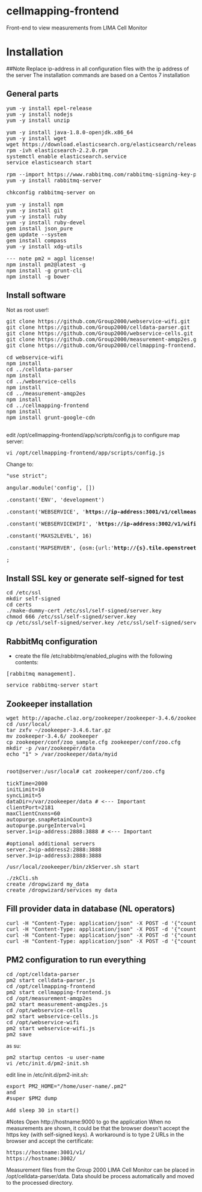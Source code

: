 # cellmapping-frontend
Front-end to view measurements from LIMA Cell Monitor

# Installation
##Note
Replace ip-address in all configuration files with the ip address of the server
The installation commands are based on a Centos 7 installation
## General parts
<pre>
yum -y install epel-release
yum -y install nodejs
yum -y install unzip

yum -y install java-1.8.0-openjdk.x86_64
yum -y install wget
wget https://download.elasticsearch.org/elasticsearch/release/org/elasticsearch/distribution/rpm/elasticsearch/2.2.0/elasticsearch-2.2.0.rpm
rpm -ivh elasticsearch-2.2.0.rpm
systemctl enable elasticsearch.service
service elasticsearch start

rpm --import https://www.rabbitmq.com/rabbitmq-signing-key-public.asc
yum -y install rabbitmq-server

chkconfig rabbitmq-server on

yum -y install npm
yum -y install git
yum -y install ruby
yum -y install ruby-devel
gem install json_pure
gem update --system
gem install compass
yum -y install xdg-utils

--- note pm2 = agpl license!
npm install pm2@latest -g
npm install -g grunt-cli
npm install -g bower
</pre>

## Install software
Not as root user!:
<pre>
git clone https://github.com/Group2000/webservice-wifi.git
git clone https://github.com/Group2000/celldata-parser.git
git clone https://github.com/Group2000/webservice-cells.git
git clone https://github.com/Group2000/measurement-amqp2es.git
git clone https://github.com/Group2000/cellmapping-frontend.git

cd webservice-wifi
npm install
cd ../celldata-parser
npm install
cd ../webservice-cells
npm install
cd ../measurement-amqp2es
npm install
cd ../cellmapping-frontend
npm install
npm install grunt-google-cdn

</pre>
edit /opt/cellmapping-frontend/app/scripts/config.js to configure map server:
<pre>
vi /opt/cellmapping-frontend/app/scripts/config.js
</pre>
Change to:
<pre>
"use strict";

angular.module('config', [])

.constant('ENV', 'development')

.constant('WEBSERVICE', '<B>https://ip-address:3001/v1/cellmeasurements-dev</B>')

.constant('WEBSERVICEWIFI', '<B>https://ip-address:3002/v1/wifimeasurements-dev</B>')

.constant('MAXS2LEVEL', 16)

.constant('MAPSERVER', {osm:{url:'<B>http://{s}.tile.openstreetmap.org/{z}/{x}/{y}.png</B>',type:'xyz',name:'OpenStreetMap',options:{tms:false,maxZoom:22,opacity:1}},luchtfoto:{url:'https://localhost/tiles/ortho_rgb_composite/{z}/{x}/{y}.png',type:'xyz',name:'Luchtfoto',options:{tms:false,maxZoom:20,opacity:0.9}},center:{lat:52.06,lng:4.37,zoom:10}})

;
</pre>

## Install SSL key or generate self-signed for test
<pre>
cd /etc/ssl
mkdir self-signed
cd certs
./make-dummy-cert /etc/ssl/self-signed/server.key
chmod 666 /etc/ssl/self-signed/server.key
cp /etc/ssl/self-signed/server.key /etc/ssl/self-signed/server.crt
</pre>

## RabbitMq configuration
* create the file /etc/rabbitmq/enabled_plugins with the following contents:
<pre>
[rabbitmq_management].
</pre>

<pre>
service rabbitmq-server start
</pre>

## Zookeeper installation
<pre>
wget http://apache.claz.org/zookeeper/zookeeper-3.4.6/zookeeper-3.4.6.tar.gz
cd /usr/local/
tar zxfv ~/zookeeper-3.4.6.tar.gz
mv zookeeper-3.4.6/ zookeeper
cp zookeeper/conf/zoo_sample.cfg zookeeper/conf/zoo.cfg
mkdir -p /var/zookeeper/data
echo "1" > /var/zookeeper/data/myid

</pre>
<pre>
root@server:/usr/local# cat zookeeper/conf/zoo.cfg

tickTime=2000
initLimit=10
syncLimit=5
dataDir=/var/zookeeper/data # <--- Important
clientPort=2181
maxClientCnxns=60
autopurge.snapRetainCount=3
autopurge.purgeInterval=1
server.1=ip-address:2888:3888 # <--- Important

#optional additional servers
server.2=ip-address2:2888:3888
server.3=ip-address3:2888:3888
</pre>

<pre>
/usr/local/zookeeper/bin/zkServer.sh start
</pre> 

<pre>
./zkCli.sh
create /dropwizard my_data
create /dropwizard/services my_data
</pre>

## Fill provider data in database (NL operators)
<pre>
curl -H "Content-Type: application/json" -X POST -d '{"country":"Netherlands","iso":"NL","brand":"Vodafone","name":"Vodafone NL","mcc":204,"net":4}' -k https://ip-address:3001/v1/cellmeasurements-dev/provider
curl -H "Content-Type: application/json" -X POST -d '{"country":"Netherlands","iso":"NL","brand":"KPN","name":"KPN NL","mcc":204,"net":8}' -k https://ip-address:3001/v1/cellmeasurements-dev/provider
curl -H "Content-Type: application/json" -X POST -d '{"country":"Netherlands","iso":"NL","brand":"T-Mobile","name":"TMO NL","mcc":204,"net":16}' -k https://ip-address:3001/v1/cellmeasurements-dev/provider
curl -H "Content-Type: application/json" -X POST -d '{"country":"Netherlands","iso":"NL","brand":"Tele 2","name":"Tele2 NL","mcc":204,"net":2}' -k https://ip-address:3001/v1/cellmeasurements-dev/provider
</pre>

## PM2 configuration to run everything
<pre>
cd /opt/celldata-parser
pm2 start celldata-parser.js
cd /opt/cellmapping-frontend
pm2 start cellmapping-frontend.js
cd /opt/measurement-amqp2es
pm2 start measurement-amqp2es.js
cd /opt/webservice-cells
pm2 start webservice-cells.js
cd /opt/webservice-wifi
pm2 start webservice-wifi.js
pm2 save
</pre>
as su:
<pre>
pm2 startup centos -u user-name
vi /etc/init.d/pm2-init.sh
</pre>
edit line in /etc/init.d/pm2-init.sh:
<pre>
export PM2_HOME="/home/user-name/.pm2"
and
#super $PM2 dump

Add sleep 30 in start()
</pre>

#Notes
Open http://hostname:9000 to go the application
When no measurements are shown, it could be that the browser doesn't accept the https key (with self-signed keys). A workaround is to type 2 URLs in the browser and accept the certificate:
<pre>
https://hostname:3001/v1/
https://hostname:3002/
</pre>
Measurement files from the Group 2000 LIMA Cell Monitor can be placed in /opt/celldata-parser/data. Data should be process automatically and moved to the processed directory.
